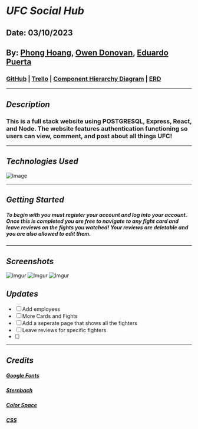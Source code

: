 # **_UFC Social Hub_**

## Date: 03/10/2023

## By: [Phong Hoang](https://www.linkedin.com/in/phong-hoang-2a8659265/), [Owen Donovan](), [Eduardo Puerta](https://www.linkedin.com/in/eduardo-puerta-0a7707265/)

### [GitHub](https://github.com/hoang-p6/UFC-Website-FrontEnd) | [Trello](https://trello.com/b/pF9iiQC0/ufc-website) | [Component Hierarchy Diagram](https://i.imgur.com/FrXO2id.png) | [ERD](https://app.diagrams.net/#G1omIAmwDRo4gh5-R4WfMyfGjU_XYqEOWX)

---

## **_Description_**

### This is a full stack website using POSTGRESQL, Express, React, and Node. The website features authentication functioning so users can view, comment, and post about all things UFC!

---

## **_Technologies Used_**

![Image](https://media.geeksforgeeks.org/wp-content/cdn-uploads/20200402205611/What-is-PERN-Stack.png)

---

## **_Getting Started_**

##### To begin with you must register your account and log into your account. Once this is completed you are free to navigate to any fight card and leave reviews on the fights you watched! Your reviews are deletable and you are also allowed to edit them.

---

## **_Screenshots_**

![Imgur](https://i.imgur.com/u6AWSTs.png)
![Imgur](https://i.imgur.com/Xq6Cy8S.png)
![Imgur](https://i.imgur.com/lvo4PkE.png)

## **_Updates_**

- [ ] Add employees
- [ ] More Cards and Fights
- [ ] Add a seperate page that shows all the fighters
- [ ] Leave reviews for specific fighters
- [ ]

---

## _Credits_

##### [Google Fonts](https://fonts.google.com/icons)

##### [Sternbach](https://www.cdnfonts.com/sternbach.font)

##### [Color Space](https://mycolor.space/gradient)

##### [CSS](https://css-irl.info/animating-underlines/)
